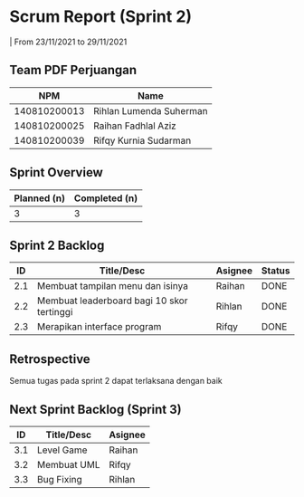 # Scrum Report (Sprint 2)
| From 23/11/2021 to 29/11/2021

## Team PDF Perjuangan
| NPM           | Name                       |
| ------------- |----------------------------|
| 140810200013  | Rihlan Lumenda Suherman    |
| 140810200025  | Raihan Fadhlal Aziz        |
| 140810200039  | Rifqy Kurnia Sudarman      |

## Sprint Overview
| Planned (n)   | Completed (n) |
| ------------- |-------------- |
| 3             | 3             |

## Sprint 2 Backlog

| ID  | Title/Desc | Asignee | Status |
| --- | ---------- | ------- | ------ |
| 2.1 | Membuat tampilan menu dan isinya | Raihan | DONE |
| 2.2 | Membuat leaderboard bagi 10 skor tertinggi | Rihlan | DONE |
| 2.3 | Merapikan interface program | Rifqy | DONE |

## Retrospective 

Semua tugas pada sprint 2 dapat terlaksana dengan baik 

## Next Sprint Backlog (Sprint 3)
| ID  | Title/Desc | Asignee | 
| --- | ---------- | ------- |
| 3.1 | Level Game | Raihan | 
| 3.2 | Membuat UML | Rifqy | 
| 3.3 | Bug Fixing | Rihlan | 
